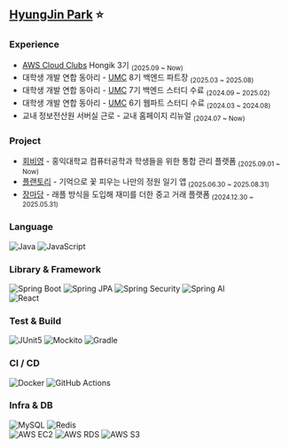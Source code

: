 ## [HyungJin Park](https://www.notion.so/26ac5a7d10ae81789395d171b3f3b524?source=copy_link) ⭐️

### Experience
- [AWS Cloud Clubs](https://builder.aws.com/connect/community/cloud-clubs) Hongik 3기 <sub> (2025.09 ~ Now)</sub>
- 대학생 개발 연합 동아리 - [UMC](https://umc.makeus.in/) 8기 백엔드 파트장 <sub> (2025.03 ~ 2025.08)</sub>
- 대학생 개발 연합 동아리 - [UMC](https://umc.makeus.in/) 7기 백엔드 스터디 수료 <sub> (2024.09 ~ 2025.02)</sub>
- 대학생 개발 연합 동아리 - [UMC](https://umc.makeus.in/) 6기 웹파트 스터디 수료 <sub> (2024.03 ~ 2024.08)</sub>
- 교내 정보전산원 서버실 근로 - 교내 홈페이지 리뉴얼 <sub> (2024.07 ~ Now)</sub>

### Project
- [회비영](https://github.com/heavyYoung2/BE) - 홍익대학교 컴퓨터공학과 학생들을 위한 통합 관리 플랫폼<sub> (2025.09.01 ~ Now)</sub>
- [플랜토리](https://github.com/UMC-Plantory/Spring) - 기억으로 꽃 피우는 나만의 정원 일기 앱<sub> (2025.06.30 ~ 2025.08.31)</sub>
- [장마당](https://github.com/JMarketYard/Back-end) - 래플 방식을 도입해 재미를 더한 중고 거래 플랫폼<sub> (2024.12.30 ~ 2025.05.31)</sub>


### Language
![Java](https://img.shields.io/badge/Java-ED8B00?style=flat&logo=openjdk&logoColor=white)
![JavaScript](https://img.shields.io/badge/JavaScript-F7DF1E?style=flat&logo=javascript&logoColor=black)

### Library & Framework
![Spring Boot](https://img.shields.io/badge/Spring%20Boot-6DB33F?style=flat&logo=springboot&logoColor=white)
![Spring JPA](https://img.shields.io/badge/Spring%20JPA-6DB33F?style=flat&logo=spring&logoColor=white)
![Spring Security](https://img.shields.io/badge/Spring%20Security-6DB33F?style=flat&logo=springsecurity&logoColor=white)
![Spring AI](https://img.shields.io/badge/Spring%20AI-6DB33F?style=flat&logo=spring&logoColor=white)  
![React](https://img.shields.io/badge/React-20232a?style=flat&logo=react&logoColor=61DAFB)

### Test & Build
![JUnit5](https://img.shields.io/badge/JUnit5-25A162?style=flat&logo=junit5&logoColor=white)
![Mockito](https://img.shields.io/badge/Mockito-4B32C3?style=flat)
![Gradle](https://img.shields.io/badge/Gradle-02303A?style=flat&logo=gradle&logoColor=white)

### CI / CD
![Docker](https://img.shields.io/badge/Docker-2496ED?style=flat&logo=docker&logoColor=white)
![GitHub Actions](https://img.shields.io/badge/GitHub%20Actions-2088FF?style=flat&logo=githubactions&logoColor=white)

### Infra & DB
![MySQL](https://img.shields.io/badge/MySQL-4479A1?style=flat&logo=mysql&logoColor=white)
![Redis](https://img.shields.io/badge/Redis-DC382D?style=flat&logo=redis&logoColor=white)  
![AWS EC2](https://img.shields.io/badge/AWS%20EC2-FF9900?style=flat&logo=amazonec2&logoColor=white)
![AWS RDS](https://img.shields.io/badge/AWS%20RDS-FF9900?style=flat&logo=amazonrds&logoColor=white)
![AWS S3](https://img.shields.io/badge/AWS%20S3-FF9900?style=flat&logo=amazons3&logoColor=white)
